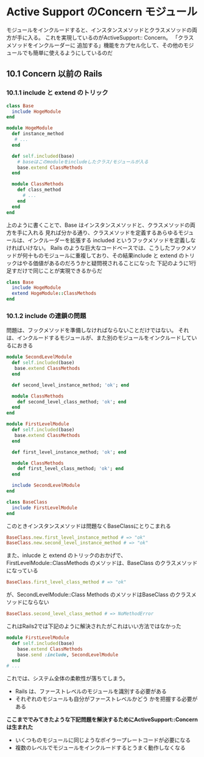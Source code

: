 # Active Support のConcern モジュール
モジュールをインクルードすると、インスタンスメソッドとクラスメソッドの両方が手に入る。
これを実現しているのがActiveSupport:: Concern。
「クラスメソッドをインクルーダーに 追加する」機能をカプセル化して、その他のモジュールでも簡単に使えるようにしているのだ


## 10.1 Concern 以前の Rails

### 10.1.1 include と extend のトリック
```ruby
class Base
  include HogeModule
end

module HogeModule
  def instance_method
   # ...
  end

  def self.included(base)
    # baseはこのmoduleをincludeしたクラス/モジュールが入る
    base.extend ClassMethods
  end

  module ClassMethods
    def class_method
      # ...
    end
  end
end
```

上のように書くことで、Base はインスタンスメソッドと、クラスメソッドの両方を手に入れる
見れば分かる通り、クラスメソッドを定義するあらゆるモジュールは、インクルーダーを拡張する included というフックメソッドを定義しなければいけない。
Rails のような巨大なコードベースでは、こうしたフックメソッドが何十ものモジュールに重複しており、その結果include と extend のトリックはやる価値があるのだろうかと疑問視されることになった
下記のように1行足すだけで同じことが実現できるからだ

```ruby
class Base
  include HogeModule
  extend HogeModule::ClassMethods
end
```

### 10.1.2 include の連鎖の問題
問題は、フックメソッドを準備しなければならないことだけではない。
それは、インクルードするモジュールが、また別のモジュールをインクルードしているにおきる

```ruby
module SecondLevelModule
  def self.included(base)
   base.extend ClassMethods
  end

  def second_level_instance_method; 'ok'; end

  module ClassMethods
    def second_level_class_method; 'ok'; end
  end
end

module FirstLevelModule
  def self.included(base)
   base.extend ClassMethods
  end

  def first_level_instance_method; 'ok'; end

  module ClassMethods
    def first_level_class_method; 'ok'; end
  end

  include SecondLevelModule
end

class BaseClass
  include FirstLevelModule
end
```

このときインスタンスメソッドは問題なくBaseClassにとりこまれる
```ruby
BaseClass.new.first_level_instance_method # => "ok"
BaseClass.new.second_level_instance_method # => "ok"
```

また、inlucde と extend のトリックのおかげで、FirstLevelModule::ClassMethods のメソッドは、BaseClass のクラスメソッドになっている
```ruby
BaseClass.first_level_class_method # => "ok"
```

が、SecondLevelModule::Class Methods のメソッドはBaseClass のクラスメソッドにならない
```ruby
BaseClass.second_level_class_method # => NoMethodError
```

これはRails2では下記のように解決されたがこれはいい方法ではなかった
```ruby
module FirstLevelModule
  def self.included(base)
    base.extend ClassMethods
    base.send :include, SecondLevelModule
  end
# ...
```
これでは、システム全体の柔軟性が落ちてしまう。
- Rails は、ファーストレベルのモジュールを識別する必要がある
- それぞれのモジュールも自分がファーストレベルかどう かを把握する必要がある


**ここまででみてきたような下記問題を解決するためにActiveSupport::Concern は生まれた**
- いくつものモジュールに同じようなボイラープレートコードが必要になる
- 複数のレベルでモジュールをインクルードするとうまく動作しなくなる
